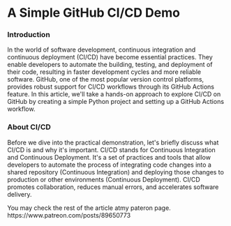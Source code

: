 <h1>A Simple GitHub CI/CD Demo</h1>
<h3>Introduction</h3>

<p>In the world of software development, continuous integration and continuous deployment (CI/CD) have become essential practices. They enable developers to automate the building, testing, and deployment of their code, resulting in faster development cycles and more reliable software. GitHub, one of the most popular version control platforms, provides robust support for CI/CD workflows through its GitHub Actions feature. In this article, we'll take a hands-on approach to explore CI/CD on GitHub by creating a simple Python project and setting up a GitHub Actions workflow.

<h3>About CI/CD</h3>

<p>Before we dive into the practical demonstration, let's briefly discuss what CI/CD is and why it's important. CI/CD stands for Continuous Integration and Continuous Deployment. It's a set of practices and tools that allow developers to automate the process of integrating code changes into a shared repository (Continuous Integration) and deploying those changes to production or other environments (Continuous Deployment). CI/CD promotes collaboration, reduces manual errors, and accelerates software delivery.

<p> You may check the rest of the article atmy pateron page. https://www.patreon.com/posts/89650773